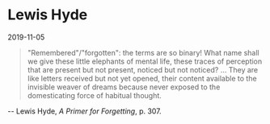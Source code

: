 # Lewis Hyde   

2019-11-05

> "Remembered"/"forgotten": the terms are so binary! What name shall we give these little elephants of mental life, these traces of perception that are present but not present, noticed but not noticed? ... They are like letters received but not yet opened, their content available to the invisible weaver of dreams because never exposed to the domesticating force of habitual thought.  

-- Lewis Hyde, _A Primer for Forgetting_, p. 307.

